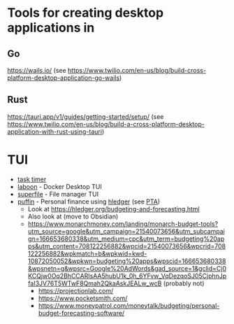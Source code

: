 # Tools for creating desktop applications in

## Go

https://wails.io/
(see https://www.twilio.com/en-us/blog/build-cross-platform-desktop-application-go-wails)

## Rust

https://tauri.app/v1/guides/getting-started/setup/
(see https://www.twilio.com/en-us/blog/build-a-cross-platform-desktop-application-with-rust-using-tauri)


# TUI

- [task timer](https://github.com/caarlos0/tasktimer)
- [laboon](https://github.com/arisnacg/laboon) - Docker Desktop TUI
- [superfile](https://github.com/yorukot/superfile) - File manager TUI
- [puffin](https://github.com/siddhantac/puffin?tab=readme-ov-file) - Personal finance using [hledger](https://hledger.org/) (see [PTA](https://plaintextaccounting.org/What-is-Plain-Text-Accounting))
  - Look at https://hledger.org/budgeting-and-forecasting.html
  - Also look at (move to Obsidian)
  - https://www.monarchmoney.com/landing/monarch-budget-tools?utm_source=google&utm_campaign=21540073656&utm_subcampaign=166653680338&utm_medium=cpc&utm_term=budgeting%20apps&utm_content=708122256882&wpcid=21540073656&wpcrid=708122256882&wpkmatch=b&wpkwid=kwd-10872050052&wpkwn=budgeting%20apps&wpscid=166653680338&wpsnetn=g&wpsrc=Google%20AdWords&gad_source=1&gclid=Cj0KCQjw0Oq2BhCCARIsAA5hubU1k_0h_6YFvw_VqDezqoSJ05CjphnJpfaI3JV76T5WTwF8Qmah2QkaAskJEALw_wcB (probably not)
    - https://projectionlab.com/
    - https://www.pocketsmith.com/
    - https://www.moneypatrol.com/moneytalk/budgeting/personal-budget-forecasting-software/